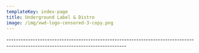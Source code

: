 ```yaml
---
templateKey: index-page
title: Underground Label & Distro
image: /img/vwd-logo-censored-3-copy.png
---
```

\--------------------------------------------------------------------------------------------------------------------------------